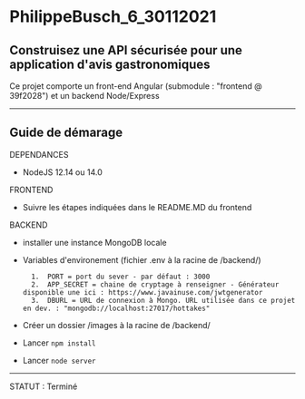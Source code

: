 # PhilippeBusch_6_30112021

## Construisez une API sécurisée pour une application d'avis gastronomiques

Ce projet comporte un front-end Angular (submodule : "frontend @ 39f2028") et un backend Node/Express

---

## Guide de démarage

DEPENDANCES

- NodeJS 12.14 ou 14.0

FRONTEND

- Suivre les étapes indiquées dans le README.MD du frontend

BACKEND

- installer une instance MongoDB locale
- Variables d'environement (fichier .env à la racine de /backend/)

        1.  PORT = port du sever - par défaut : 3000
        2.  APP_SECRET = chaine de cryptage à renseigner - Générateur disponible une ici : https://www.javainuse.com/jwtgenerator
        3.  DBURL = URL de connexion à Mongo. URL utilisée dans ce projet en dev. : "mongodb://localhost:27017/hottakes"

- Créer un dossier /images à la racine de /backend/
- Lancer `npm install`
- Lancer `node server`

---

STATUT :
Terminé
